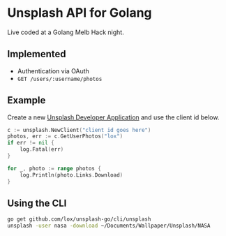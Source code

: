 
Unsplash API for Golang
=======================

Live coded at a Golang Melb Hack night.

## Implemented

 - Authentication via OAuth
 - `GET /users/:username/photos`

## Example

Create a new [Unsplash Developer Application](https://unsplash.com/developers) and use the client id below.

```go
c := unsplash.NewClient("client id goes here")
photos, err := c.GetUserPhotos("lox")
if err != nil {
	log.Fatal(err)
}

for _, photo := range photos {
	log.Println(photo.Links.Download)
}
```

## Using the CLI

```bash
go get github.com/lox/unsplash-go/cli/unsplash
unsplash -user nasa -download ~/Documents/Wallpaper/Unsplash/NASA
```